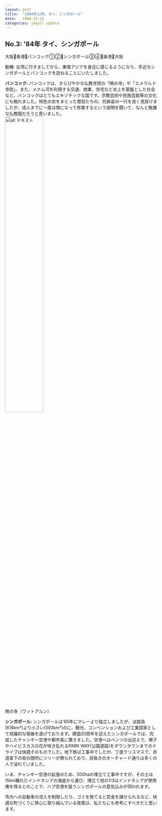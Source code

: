 ```yaml
---
layout: post
title:  "1984年12月、タイ、シンガポール"
date:   1984-12-21 
categories: jekyll update
---
```

## No.3: '84年 タイ、シンガポール

大阪🛫香港🛫バンコック①②🛫シンガポール③④🛫香港🛫大阪

動機: 台湾に行きましてから、東南アジアを身近に感じるようになり、手近なシンガポールとバンコックを訪ねることにいたしました。

**バンコック:** バンコックは、きらびやかな仏教寺院の「暁の寺」や「エメラルド寺院」、また、メナム河を利用する交通、商業、住宅など水上を基盤とした社会など、バンコックはとてもエキゾチックな国です。宗教芸術や民族芸能等の文化にも触れました。柿色の衣をまとった僧侶たちの、托鉢姿の一行を良く見掛けましたが、成人までに一度は僧になって修業するという説明を聞いて、なんと敬謙な仏教国だろうと思いました。
<br>
<img src="{{site.baseurl}}/pic/198412_暁の寺.jpg" width="50%" alt="alt テキスト" title="暁の寺"><br>暁の寺（ワットアルン）

**シンガポール:** シンガポールは'65年にマレーより独立しましたが、淡路島(618km²)より小さい(593km²)のに、観光、コンベンションおよび工業国家として飛躍的な発展を遂げております。建国20周年を迎えたシンガポールでは、完成したチャンギー空港や都市美に驚きました。空港へはベンツの出迎えで、椰子やハイビスカスの花が咲き乱れるPARK WAY(公園道路)をダウンタウンまでのドライブは快適そのものでした。地下鉄は工事中でしたが、丁度クリスマスで、赤道直下の街の随所にツリーが飾られており、目抜きのオーチャード通りは多くの人で溢れていました。

いま、チャンギー空港の拡張のため、500haの埋立て工事中ですが、その土は15km離れたインドネシアの海底から運び、埋立て地の1/3はインドネシアが使用権を得るとのことで、ハブ空港を狙うシンガポールの意気込みが伺われます。

市内への自動車の流入を制限したり、ゴミを捨てると罰金を課せられるなど、快適な町づくりに熱心に取り組んでいる政策は、私たちにも参考にすべきだと思います。